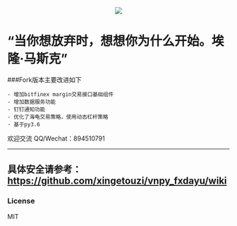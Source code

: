 
<p align="center">
  <img src ="https://github.com/msincenselee/vnpy/blob/master/huafu_on_premise.jpg"/>
</p>


# “当你想放弃时，想想你为什么开始。埃隆·马斯克”

###Fork版本主要改进如下

    - 增加bitfinex margin交易接口基础组件
    - 增加数据服务功能
    - 钉钉通知功能
    - 优化了海龟交易策略，使用动态杠杆策略
    - 基于py3.6
 

欢迎交流
QQ/Wechat：894510791

--------------------------------------------------------------------------------------------
具体安全请参考：https://github.com/xingetouzi/vnpy_fxdayu/wiki
--------------------------------------------------------------------------------------------
### License
MIT

